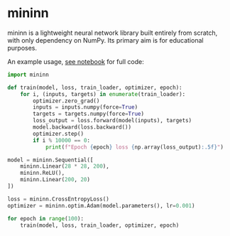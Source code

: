 # mininn

mininn is a lightweight neural network library built entirely from scratch, with only dependency on NumPy.
Its primary aim is for educational purposes.

An example usage, [see notebook](notebooks/mnist.ipynb) for full code:

```python
import mininn

def train(model, loss, train_loader, optimizer, epoch):
    for i, (inputs, targets) in enumerate(train_loader):
        optimizer.zero_grad()
        inputs = inputs.numpy(force=True)
        targets = targets.numpy(force=True)
        loss_output = loss.forward(model(inputs), targets)
        model.backward(loss.backward())
        optimizer.step()
        if i % 10000 == 0:
            print(f"Epoch {epoch} loss {np.array(loss_output):.5f}")

model = mininn.Sequential([
    mininn.Linear(28 * 28, 200),
    mininn.ReLU(),
    mininn.Linear(200, 20)
])

loss = mininn.CrossEntropyLoss()
optimizer = mininn.optim.Adam(model.parameters(), lr=0.001)

for epoch in range(100):
    train(model, loss, train_loader, optimizer, epoch)
```